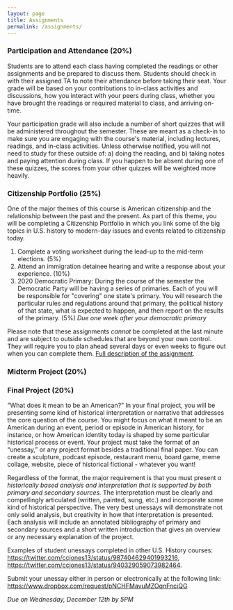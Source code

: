 ```yaml
---
layout: page
title: Assignments
permalink: /assignments/
---
```


### Participation and Attendance (20%)

Students are to attend each class having completed the readings or other assignments and be prepared to discuss them. Students should check in with their assigned TA to note their attendance before taking their seat. Your grade will be based on your contributions to in-class activities and discussions, how you interact with your peers during class, whether you have brought the readings or required material to class, and arriving on-time. 

Your participation grade will also include a number of short quizzes that will be administered throughout the semester. These are meant as a check-in to make sure you are engaging with the course's material, including lectures, readings, and in-class activities. Unless otherwise notified, you will not need to study for these outside of: a) doing the reading, and b) taking notes and paying attention during class. If you happen to be absent during one of these quizzes, the scores from your other quizzes will be weighted more heavily. 

### Citizenship Portfolio (25%)

One of the major themes of this course is American citizenship and the relationship between the past and the present. As part of this theme, you will be completing a Citizenship Portfolio in which you link some of the big topics in U.S. history to modern-day issues and events related to citizenship today.

1. Complete a voting worksheet during the lead-up to the mid-term elections.  (5%)
2. Attend an immigration detainee hearing and write a response about your experience. (10%)
3. 2020 Democratic Primary: During the course of the semester the Democratic Party will be having a series of primaries. Each of you will be responsible for "covering" one state's primary. You will research the particular rules and regulations around that primary, the political history of that state, what is expected to happen, and then report on the results of the primary. (5%) *Due one week after your democratic primary*

Please note that these assignments *cannot* be completed at the last minute and are subject to outside schedules that are beyond your own control. They will require you to plan ahead several days or even weeks to figure out when you can complete them. [Full description of the assignment]({{site.baseurl}}/citizenship-portfolio).

### Midterm Project (20%)

### Final Project (20%)

"What does it mean to be an American?” In your final project, you will be presenting some kind of historical interpretation or narrative that addresses the core question of the course. You might focus on what it meant to be an American during an event, period or episode in American history, for instance, or how American identity today is shaped by some particular historical process or event. Your project must take the format of an “unessay,” or any project format besides a traditional final paper. You can create a sculpture, podcast episode, restaurant menu, board game, meme collage, website, piece of historical fictional - whatever you want! 

Regardless of the format, the major requirement is that you must present *a historically based analysis and interpretation that is supported by both primary and secondary sources.* The interpretation must be clearly and compellingly articulated (written, painted, sung, etc.) and incorporate some kind of historical perspective. The very best unessays will demonstrate not only solid analysis, but creativity in how that interpretation is presented. Each analysis will include an annotated bibliography of primary and secondary sources and a short written introduction that gives an overview or any necessary explanation of the project.

Examples of student unessays completed in other U.S. History courses: <https://twitter.com/ccjones13/status/987404629401993216>, <https://twitter.com/ccjones13/status/940329059073982464>.

Submit your unessay either in person or electronically at the following link: <https://www.dropbox.com/request/pNCHFMavuMZOqnFnciQG>

*Due on Wednesday, December 12th by 5PM*